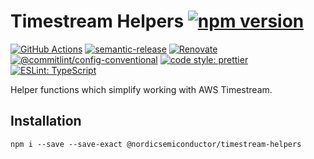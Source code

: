 # Timestream Helpers [![npm version](https://img.shields.io/npm/v/@nordicsemiconductor/timestream-helpers.svg)](https://www.npmjs.com/package/@nordicsemiconductor/timestream-helpers)

[![GitHub Actions](https://github.com/bifravst/timestream-helpers/workflows/Test%20and%20Release/badge.svg)](https://github.com/bifravst/timestream-helpers/actions)
[![semantic-release](https://img.shields.io/badge/%20%20%F0%9F%93%A6%F0%9F%9A%80-semantic--release-e10079.svg)](https://github.com/semantic-release/semantic-release)
[![Renovate](https://img.shields.io/badge/renovate-enabled-brightgreen.svg)](https://renovatebot.com)
[![@commitlint/config-conventional](https://img.shields.io/badge/%40commitlint-config--conventional-brightgreen)](https://github.com/conventional-changelog/commitlint/tree/master/@commitlint/config-conventional)
[![code style: prettier](https://img.shields.io/badge/code_style-prettier-ff69b4.svg)](https://github.com/prettier/prettier/)
[![ESLint: TypeScript](https://img.shields.io/badge/ESLint-TypeScript-blue.svg)](https://github.com/typescript-eslint/typescript-eslint)

Helper functions which simplify working with AWS Timestream.

## Installation

    npm i --save --save-exact @nordicsemiconductor/timestream-helpers
